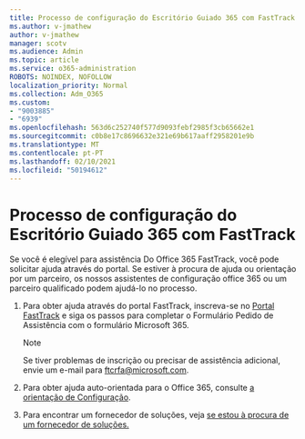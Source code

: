 ```yaml
---
title: Processo de configuração do Escritório Guiado 365 com FastTrack
ms.author: v-jmathew
author: v-jmathew
manager: scotv
ms.audience: Admin
ms.topic: article
ms.service: o365-administration
ROBOTS: NOINDEX, NOFOLLOW
localization_priority: Normal
ms.collection: Adm_O365
ms.custom:
- "9003885"
- "6939"
ms.openlocfilehash: 563d6c252740f577d9093febf2985f3cb65662e1
ms.sourcegitcommit: c0b8e17c8696632e321e69b617aaff2958201e9b
ms.translationtype: MT
ms.contentlocale: pt-PT
ms.lasthandoff: 02/10/2021
ms.locfileid: "50194612"
---
```

# <a name="guided-office-365-setup-process-with-fasttrack"></a>Processo de configuração do Escritório Guiado 365 com FastTrack

Se você é elegível para assistência Do Office 365 FastTrack, você pode solicitar ajuda através do portal. Se estiver à procura de ajuda ou orientação por um parceiro, os nossos assistentes de configuração office 365 ou um parceiro qualificado podem ajudá-lo no processo.

1. Para obter ajuda através do portal FastTrack, inscreva-se no [Portal FastTrack](https://go.microsoft.com/fwlink/?linkid=2125443) e siga os passos para completar o Formulário Pedido de Assistência com o formulário Microsoft 365.

    > [!NOTE]
    > Se tiver problemas de inscrição ou precisar de assistência adicional, envie um e-mail para [ftcrfa@microsoft.com](mailto:ftcrfa@microsoft.com).

2. Para obter ajuda auto-orientada para o Office 365, consulte [a orientação de Configuração](https://go.microsoft.com/fwlink/?linkid=2125827).
3. Para encontrar um fornecedor de soluções, veja [se estou à procura de um fornecedor de soluções.](https://go.microsoft.com/fwlink/?linkid=2125918)
